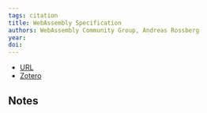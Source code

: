 ```yaml
---
tags: citation
title: WebAssembly Specification
authors: WebAssembly Community Group, Andreas Rossberg
year: 
doi: 
---
```


- [URL](https://webassembly.github.io/spec/core/index.html)
- [Zotero](zotero://select/items/@wasmSpec)

## Notes

